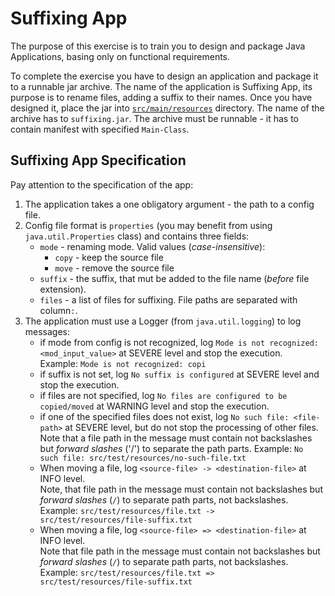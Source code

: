 # Suffixing App

The purpose of this exercise is to train you to design and package Java Applications, basing only on functional requirements.

To complete the exercise you have to design an application and package it to a runnable jar archive.
The name of the application is Suffixing App, its purpose is to rename files, adding a suffix to their names.
Once you have designed it, place the jar into [`src/main/resources`](src/main/resources) directory.
The name of the archive has to `suffixing.jar`. The archive must be runnable - it has to contain manifest with specified `Main-Class`.

## Suffixing App Specification
Pay attention to the specification of the app:
1. The application takes a one obligatory argument - the path to a config file.
2. Config file format is `properties` (you may benefit from using `java.util.Properties` class) and contains three fields:
    - `mode` - renaming mode. Valid values (*case-insensitive*):
      - `copy` - keep the source file
      - `move` - remove the source file 
    - `suffix` - the suffix, that mut be added to the file name (*before* file extension).
    - `files` - a list of files for suffixing. File paths are separated with column`:`.
3. The application must use a Logger (from `java.util.logging`) to log messages:
    - if mode from config is not recognized, log `Mode is not recognized: <mod_input_value>` at SEVERE level and stop the execution.\
      Example: `Mode is not recognized: copi`
    - if suffix is not set, log `No suffix is configured` at SEVERE level and stop the execution.
    - if files are not specified, log `No files are configured to be copied/moved` at WARNING level and stop the execution.
    - if one of the specified files does not exist, log `No such file: <file-path>` at SEVERE level, but do not stop the processing of other files. Note that a file path in the message must contain not backslashes but *forward slashes* ('/') to separate the path parts. 
      Example: `No such file: src/test/resources/no-such-file.txt`
    - When moving a file, log `<source-file> -> <destination-file>` at INFO level.\
      Note, that file path in the message must contain  not backslashes but *forward slashes* (`/`) to separate path parts, not backslashes.\
      Example: `src/test/resources/file.txt -> src/test/resources/file-suffix.txt`      
    - When moving a file, log `<source-file> => <destination-file>` at INFO level.\
      Note that file path in the message must contain  not backslashes but *forward slashes* (`/`) to separate path parts, not backslashes.\
      Example: `src/test/resources/file.txt => src/test/resources/file-suffix.txt`      

